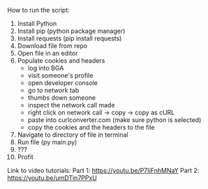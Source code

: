 How to run the script:

1. Install Python
2. Install pip (python package manager)
3. Install requests (pip install requests)
4. Download file from repo
5. Open file in an editor
6. Populate cookies and headers
    - log into BGA
    - visit someone's profile
    - open developer console
    - go to network tab
    - thumbs down someone
    - inspect the network call made
    - right click on network call -> copy -> copy as cURL
    - paste into curlconverter.com (make sure python is selected)
    - copy the cookies and the headers to the file
7. Navigate to directory of file in terminal
8. Run file (py main.py)
9. ???
10. Profit

Link to video tutorials:
Part 1: https://youtu.be/P7IiFnhMNaY
Part 2: https://youtu.be/umDTin7PPxU
